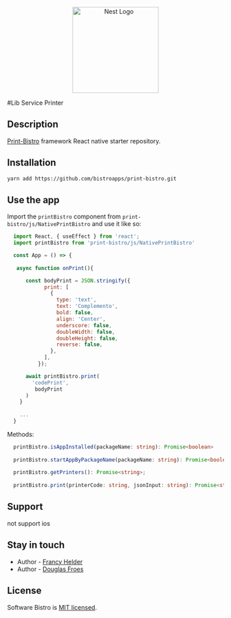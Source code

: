 <p align="center">
  <a href="http://nestjs.com/" target="blank"><img src="https://avatars.githubusercontent.com/u/66649275?s=400&u=13451b2fdf98f8283b669700e078f78ddf2c1812&v=4" width="200" alt="Nest Logo" /></a>
</p>

#Lib Service Printer

## Description

[Print-Bistro](https://github.com/bistroapps/print-bistro) framework React native starter repository.

## Installation

```bash
yarn add https://github.com/bistroapps/print-bistro.git
```

## Use the app



  Import the `printBistro` component from `print-bistro/js/NativePrintBistro` and use it like so:

  ```jsx
    import React, { useEffect } from 'react';
    import printBistro from 'print-bistro/js/NativePrintBistro'

    const App = () => {
      
     async function onPrint(){

        const bodyPrint = JSON.stringify({
              print: [
                {
                  type: 'text',
                  text: 'Complemento',
                  bold: false,
                  align: 'Center',
                  underscore: false,
                  doubleWidth: false,
                  doubleHeight: false,
                  reverse: false,
                },
              ],
            });

        await printBistro.print(
          'codePrint',
           bodyPrint
        )
      }
       
      ...
    }
  ```


  Methods:
  ```ts
    printBistro.isAppInstalled(packageName: string): Promise<boolean>
    
    printBistro.startAppByPackageName(packageName: string): Promise<boolean | boolean>;
    
    printBistro.getPrinters(): Promise<string>;
    
    printBistro.print(printerCode: string, jsonInput: string): Promise<string>;
  ```


## Support
  not support ios

## Stay in touch

 - Author - [Francy Helder](https://github.com/HelderSi)
 - Author - [Douglas Froes](https://github.com/DouglasFroes)
<!--
- Website - [https://nestjs.com](https://nestjs.com/)
- Twitter - [@nestframework](https://twitter.com/nestframework) -->

## License

Software Bistro is [MIT licensed](LICENSE).

